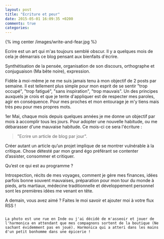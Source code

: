 ```yaml
---
layout: post
title: "Ecriture et peur"
date: 2015-05-01 16:09:35 +0200
comments: true
categories: 
---
```


{% img center /images/write-and-fear.jpg %}

Ecrire est un art qui m'as toujours semblé obscur. Il y a quelques mois de cela je démarrais ce blog pensant aux bienfaits d'écrire.

Synthétisation de la pensée, organisation de son discours, orthographe et conjuguaison (Ma bête noire), expression. 

<!-- more -->

Fidèle à moi-même je ne me suis jamais tenu à mon objectif de 2 posts par semaine. Il est tellement plus simple pour mon esprit de se sentir "trop occupé", "trop fatigué", "sans inspiration", "trop mauvais". Un des principes auxquels je crois et que je tente d'appliquer est de respecter mes paroles, agir en conséquence. Pour mes proches et mon entourage je m'y tiens mais très peu pour mes propres mots.

1er Mai, chaque mois depuis quelques années je me donne un objectif par mois à accomplir tous les jours. Pour adopter une nouvelle habitude, ou me débarasser d'une mauvaise habitude. Ce mois-ci ce sera l'écriture : 

> "Ecrire un article de blog par jour".

Créer autant un article qu’un projet implique de se montrer vulnérable à la critique. Chose détesté par mon grand égo préférant se contenter d’assister, consommer et critiquer.

Qu’est ce qui est au programme ? 

Introspection, récits de mes voyages, comment je gère mes finances, idées parfois bonne souvent mauvaises, préparation pour mon tour du monde à pieds, arts martiaux, médecine traditionnelle et développement personnel sont les premières idées me venant en tête.

A demain, vous avez aimé ? Faites le moi savoir et ajouter moi à votre flux RSS !

~~~

La photo est une rue en Inde ou j'ai décidé de m'asseoir et jouer de l'harmonica en attendant que mes compagnons sortent de la boutique (Ne sachant évidemment pas en joué). Harmonica qui a atteri dans les mains d'un petit bonhomme dans une épicerie !
